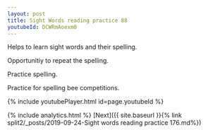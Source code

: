 ```yaml
---
layout: post
title: Sight Words reading practice 88
youtubeId: DCWRmAoexm0
---
```

 
 
Helps to learn sight words and their spelling.

Opportunitiy to repeat the spelling. 

Practice spelling. 
 
Practice for spelling bee competitions. 
 
{% include youtubePlayer.html id=page.youtubeId %}
 
 
{% include analytics.html %} 
[Next]({{ site.baseurl }}{% link  split2/_posts/2019-09-24-Sight words reading practice 176.md%})
 
